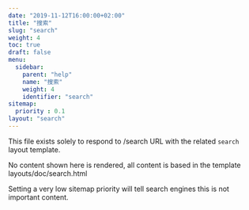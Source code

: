 ```yaml
---
date: "2019-11-12T16:00:00+02:00"
title: "搜索"
slug: "search"
weight: 4
toc: true
draft: false
menu:
  sidebar:
    parent: "help"
    name: "搜索"
    weight: 4
    identifier: "search"
sitemap:
  priority : 0.1
layout: "search"
---
```



This file exists solely to respond to /search URL with the related `search` layout template.

No content shown here is rendered, all content is based in the template layouts/doc/search.html

Setting a very low sitemap priority will tell search engines this is not important content.

